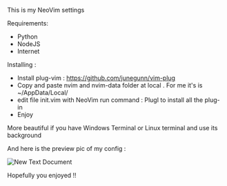 This is my NeoVim settings

Requirements:
  + Python
  + NodeJS
  + Internet

Installing :
  + Install plug-vim : https://github.com/junegunn/vim-plug
  + Copy and paste nvim and nvim-data folder at local . For me it's is ~/AppData/Local/
  + edit file init.vim with NeoVim run command : PlugI   to install all the plug-in
  + Enjoy

More beautiful if you have Windows Terminal or Linux terminal and use its background

And here is the preview pic of my config : 

![New Text Document](https://user-images.githubusercontent.com/105662081/185875988-6a7d1c5b-545c-4afb-b620-83bb5cac9702.png)

Hopefully you enjoyed !!
